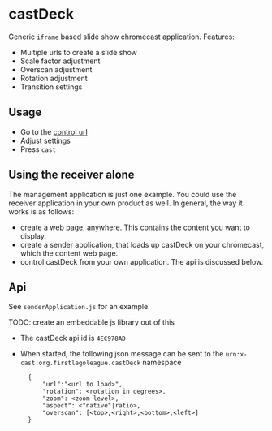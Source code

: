 castDeck
========

Generic `iframe` based slide show chromecast application. Features:

- Multiple urls to create a slide show
- Scale factor adjustment
- Overscan adjustment
- Rotation adjustment
- Transition settings

Usage
-----

- Go to the [control url](https://firstlegoleague.github.io/castDeck)
- Adjust settings
- Press `cast`

Using the receiver alone
-----

The management application is just one example. You could use the receiver application in your own product as well. In general, the way it works is as follows:

- create a web page, anywhere. This contains the content you want to display.
- create a sender application, that loads up castDeck on your chromecast, which the content web page.
- control castDeck from your own application. The api is discussed below.

Api
-----

See `senderApplication.js` for an example.

TODO: create an embeddable js library out of this

- The castDeck api id is `4EC978AD`
- When started, the following json message can be sent to the `urn:x-cast:org.firstlegoleague.castDeck` namespace

        {
            "url":"<url to load>",
            "rotation": <rotation in degrees>,
            "zoom": <zoom level>,
            "aspect": <"native"|ratio>,
            "overscan": [<top>,<right>,<bottom>,<left>]
        }